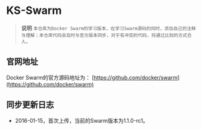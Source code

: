 # KS-Swarm
> **说明** `本仓库为Docker Swarm的学习版本，在学习Swarm源码的同时，添加自己的注释与理解；本仓库代码会及时与官方版本同步，对于有冲突的代码，将通过比较的方式合入。`

## 官网地址
Docker Swarm的官方源码地址为： [https://github.com/docker/swarm](https://github.com/docker/swarm)

## 同步更新日志
- 2016-01-15，首次上传，当前的Swarm版本为1.1.0-rc1。
